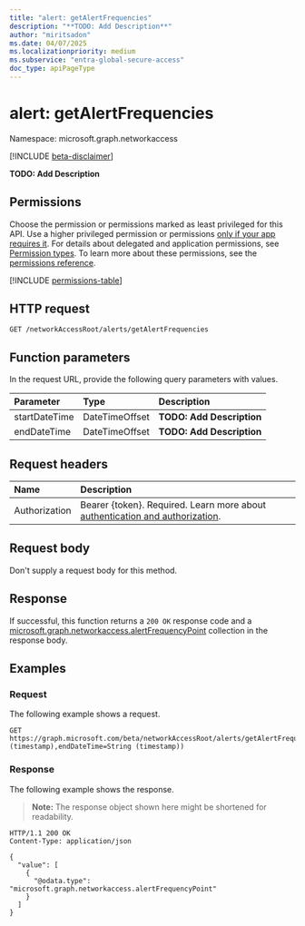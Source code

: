 ```yaml
---
title: "alert: getAlertFrequencies"
description: "**TODO: Add Description**"
author: "miritsadon"
ms.date: 04/07/2025
ms.localizationpriority: medium
ms.subservice: "entra-global-secure-access"
doc_type: apiPageType
---
```


# alert: getAlertFrequencies

Namespace: microsoft.graph.networkaccess

[!INCLUDE [beta-disclaimer](../../includes/beta-disclaimer.md)]

**TODO: Add Description**

## Permissions

Choose the permission or permissions marked as least privileged for this API. Use a higher privileged permission or permissions [only if your app requires it](/graph/permissions-overview#best-practices-for-using-microsoft-graph-permissions). For details about delegated and application permissions, see [Permission types](/graph/permissions-overview#permission-types). To learn more about these permissions, see the [permissions reference](/graph/permissions-reference).

<!-- {
  "blockType": "permissions",
  "name": "networkaccess-alert-getalertfrequencies-permissions"
}
-->
[!INCLUDE [permissions-table](../includes/permissions/networkaccess-alert-getalertfrequencies-permissions.md)]

## HTTP request

<!-- {
  "blockType": "ignored"
}
-->
``` http
GET /networkAccessRoot/alerts/getAlertFrequencies
```

## Function parameters
In the request URL, provide the following query parameters with values.

|Parameter|Type|Description|
|:---|:---|:---|
|startDateTime|DateTimeOffset|**TODO: Add Description**|
|endDateTime|DateTimeOffset|**TODO: Add Description**|

## Request headers

|Name|Description|
|:---|:---|
|Authorization|Bearer {token}. Required. Learn more about [authentication and authorization](/graph/auth/auth-concepts).|

## Request body

Don't supply a request body for this method.

## Response

If successful, this function returns a `200 OK` response code and a [microsoft.graph.networkaccess.alertFrequencyPoint](../resources/networkaccess-alertfrequencypoint.md) collection in the response body.

## Examples

### Request

The following example shows a request.
<!-- {
  "blockType": "request",
  "name": "alertthis.getalertfrequencies"
}
-->
``` http
GET https://graph.microsoft.com/beta/networkAccessRoot/alerts/getAlertFrequencies(startDateTime=String (timestamp),endDateTime=String (timestamp))
```

### Response

The following example shows the response.
>**Note:** The response object shown here might be shortened for readability.
<!-- {
  "blockType": "response",
  "truncated": true,
  "@odata.type": "Collection(microsoft.graph.networkaccess.alertFrequencyPoint)"
}
-->
``` http
HTTP/1.1 200 OK
Content-Type: application/json

{
  "value": [
    {
      "@odata.type": "microsoft.graph.networkaccess.alertFrequencyPoint"
    }
  ]
}
```